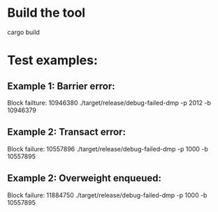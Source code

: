 # Build the tool

cargo build

# Test examples:

## Example 1: Barrier error: 
Block failture: 10946380
./target/release/debug-failed-dmp -p 2012 -b 10946379

## Example 2: Transact error:
Block failure: 10557896
./target/release/debug-failed-dmp -p 1000 -b 10557895

## Example 2: Overweight enqueued:
Block failure: 11884750
./target/release/debug-failed-dmp -p 1000 -b 10557895
